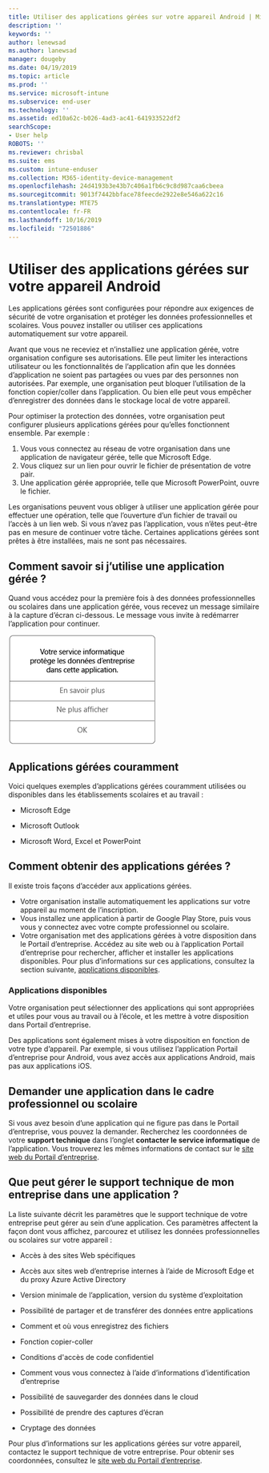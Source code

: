 ```yaml
---
title: Utiliser des applications gérées sur votre appareil Android | Microsoft Docs
description: ''
keywords: ''
author: lenewsad
ms.author: lanewsad
manager: dougeby
ms.date: 04/19/2019
ms.topic: article
ms.prod: ''
ms.service: microsoft-intune
ms.subservice: end-user
ms.technology: ''
ms.assetid: ed10a62c-b026-4ad3-ac41-641933522df2
searchScope:
- User help
ROBOTS: ''
ms.reviewer: chrisbal
ms.suite: ems
ms.custom: intune-enduser
ms.collection: M365-identity-device-management
ms.openlocfilehash: 24d4193b3e43b7c406a1fb6c9c8d987caa6cbeea
ms.sourcegitcommit: 9013f7442bbface78feecde2922e8e546a622c16
ms.translationtype: MTE75
ms.contentlocale: fr-FR
ms.lasthandoff: 10/16/2019
ms.locfileid: "72501886"
---
```

# <a name="use-managed-apps-on-your-android-device"></a>Utiliser des applications gérées sur votre appareil Android
Les applications gérées sont configurées pour répondre aux exigences de sécurité de votre organisation et protéger les données professionnelles et scolaires. Vous pouvez installer ou utiliser ces applications automatiquement sur votre appareil. 

Avant que vous ne receviez et n’installiez une application gérée, votre organisation configure ses autorisations. Elle peut limiter les interactions utilisateur ou les fonctionnalités de l’application afin que les données d’application ne soient pas partagées ou vues par des personnes non autorisées. Par exemple, une organisation peut bloquer l’utilisation de la fonction copier/coller dans l’application. Ou bien elle peut vous empêcher d’enregistrer des données dans le stockage local de votre appareil.

Pour optimiser la protection des données, votre organisation peut configurer plusieurs applications gérées pour qu’elles fonctionnent ensemble. Par exemple :
1. Vous vous connectez au réseau de votre organisation dans une application de navigateur gérée, telle que Microsoft Edge.
2. Vous cliquez sur un lien pour ouvrir le fichier de présentation de votre pair.
3. Une application gérée appropriée, telle que Microsoft PowerPoint, ouvre le fichier.

Les organisations peuvent vous obliger à utiliser une application gérée pour effectuer une opération, telle que l’ouverture d’un fichier de travail ou l’accès à un lien web. Si vous n’avez pas l’application, vous n’êtes peut-être pas en mesure de continuer votre tâche. Certaines applications gérées sont prêtes à être installées, mais ne sont pas nécessaires.

## <a name="how-do-i-know-im-using-a-managed-app"></a>Comment savoir si j’utilise une application gérée ?
Quand vous accédez pour la première fois à des données professionnelles ou scolaires dans une application gérée, vous recevez un message similaire à la capture d’écran ci-dessous. Le message vous invite à redémarrer l’application pour continuer.

![Capture d’écran du message qui s’affiche quand un utilisateur ouvre une application gérée sur son appareil. Le message indique « Votre organisation protège désormais ses données dans cette application. Vous devez redémarrer l’application pour continuer. », suivi d’un bouton OK.](./media/managed-apps-message.png)

## <a name="commonly-managed-apps"></a>Applications gérées couramment  
Voici quelques exemples d’applications gérées couramment utilisées ou disponibles dans les établissements scolaires et au travail :

- Microsoft Edge

- Microsoft Outlook

- Microsoft Word, Excel et PowerPoint

## <a name="how-do-i-get-managed-apps"></a>Comment obtenir des applications gérées ?
Il existe trois façons d’accéder aux applications gérées.  
* Votre organisation installe automatiquement les applications sur votre appareil au moment de l’inscription.  
* Vous installez une application à partir de Google Play Store, puis vous vous y connectez avec votre compte professionnel ou scolaire.    
* Votre organisation met des applications gérées à votre disposition dans le Portail d’entreprise. Accédez au site web ou à l’application Portail d’entreprise pour rechercher, afficher et installer les applications disponibles. Pour plus d’informations sur ces applications, consultez la section suivante, [applications disponibles](#available-apps).  

### <a name="available-apps"></a>Applications disponibles   
 Votre organisation peut sélectionner des applications qui sont appropriées et utiles pour vous au travail ou à l’école, et les mettre à votre disposition dans Portail d’entreprise.  

 Des applications sont également mises à votre disposition en fonction de votre type d’appareil. Par exemple, si vous utilisez l’application Portail d’entreprise pour Android, vous avez accès aux applications Android, mais pas aux applications iOS.   

## <a name="request-an-app-for-work-or-school"></a>Demander une application dans le cadre professionnel ou scolaire   
 Si vous avez besoin d’une application qui ne figure pas dans le Portail d’entreprise, vous pouvez la demander. Recherchez les coordonnées de votre **support technique** dans l’onglet **contacter le service informatique** de l’application. Vous trouverez les mêmes informations de contact sur le [site web du Portail d’entreprise](https://go.microsoft.com/fwlink/?linkid=2010980).   

## <a name="what-can-my-company-support-manage-in-an-app"></a>Que peut gérer le support technique de mon entreprise dans une application ?  
La liste suivante décrit les paramètres que le support technique de votre entreprise peut gérer au sein d’une application. Ces paramètres affectent la façon dont vous affichez, parcourez et utilisez les données professionnelles ou scolaires sur votre appareil :

* Accès à des sites Web spécifiques  

* Accès aux sites web d’entreprise internes à l’aide de Microsoft Edge et du proxy Azure Active Directory  

* Version minimale de l’application, version du système d’exploitation

* Possibilité de partager et de transférer des données entre applications  

* Comment et où vous enregistrez des fichiers  

* Fonction copier-coller  

* Conditions d'accès de code confidentiel  

* Comment vous vous connectez à l’aide d’informations d’identification d’entreprise  

* Possibilité de sauvegarder des données dans le cloud  

* Possibilité de prendre des captures d’écran  

* Cryptage des données  

Pour plus d’informations sur les applications gérées sur votre appareil, contactez le support technique de votre entreprise. Pour obtenir ses coordonnées, consultez le [site web du Portail d’entreprise](https://go.microsoft.com/fwlink/?linkid=2010980).
